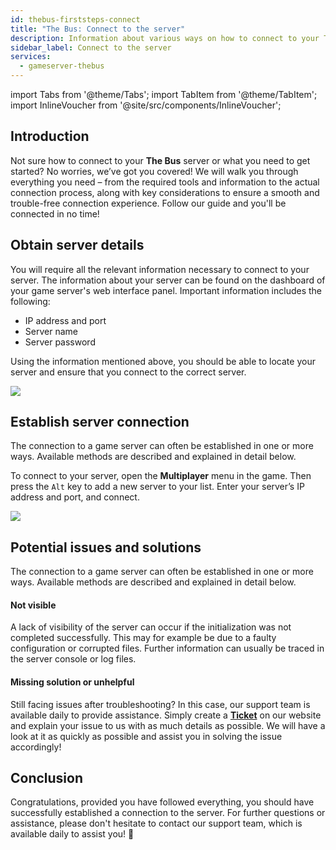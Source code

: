 ```yaml
---
id: thebus-firststeps-connect
title: "The Bus: Connect to the server"
description: Information about various ways on how to connect to your The Bus server from ZAP-Hosting - ZAP-Hosting.com Documentation
sidebar_label: Connect to the server
services:
  - gameserver-thebus
---
```


import Tabs from '@theme/Tabs';
import TabItem from '@theme/TabItem';
import InlineVoucher from '@site/src/components/InlineVoucher';


## Introduction
Not sure how to connect to your **The Bus** server or what you need to get started? No worries, we’ve got you covered! We will walk you through everything you need – from the required tools and information to the actual connection process, along with key considerations to ensure a smooth and trouble-free connection experience. Follow our guide and you'll be connected in no time!

<InlineVoucher />



## Obtain server details


You will require all the relevant information necessary to connect to your server. The information about your server can be found on the dashboard of your game server's web interface panel. Important information includes the following:

- IP address and port
- Server name
- Server password


Using the information mentioned above, you should be able to locate your server and ensure that you connect to the correct server.

![](https://screensaver01.zap-hosting.com/index.php/s/CwxAzLxF8XJzLEa/preview)

## Establish server connection


The connection to a game server can often be established in one or more ways. Available methods are described and explained in detail below.

<Tabs>
    <TabItem value="connect_solution_server_browser_ingame" label="Server Browser (In game)" default>

To connect to your server, open the **Multiplayer** menu in the game. Then press the `Alt` key to add a new server to your list. Enter your server’s IP address and port, and connect.

![](https://screensaver01.zap-hosting.com/index.php/s/ytPkDYpx7WNBZ2D/download)

</TabItem>

</Tabs>



## Potential issues and solutions


The connection to a game server can often be established in one or more ways. Available methods are described and explained in detail below.

#### Not visible


A lack of visibility of the server can occur if the initialization was not completed successfully. This may for example be due to a faulty configuration or corrupted files. Further information can usually be traced in the server console or log files.



#### Missing solution or unhelpful


Still facing issues after troubleshooting? In this case, our support team is available daily to provide assistance. Simply create a **[Ticket](https://zap-hosting.com/en/customer/support/)** on our website and explain your issue to us with as much details as possible. We will have a look at it as quickly as possible and assist you in solving the issue accordingly!



## Conclusion

Congratulations, provided you have followed everything, you should have successfully established a connection to the server. For further questions or assistance, please don't hesitate to contact our support team, which is available daily to assist you! 🙂



